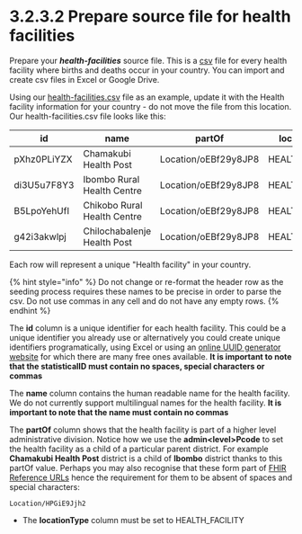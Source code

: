 # 3.2.3.2 Prepare source file for health facilities

Prepare your _**health-facilities**_ source file.  This is a [csv](https://en.wikipedia.org/wiki/Comma-separated\_values) file for every health facility where births and deaths occur in your country.  You can import and create csv files in Excel or Google Drive.

Using our [health-facilities.csv](https://github.com/opencrvs/opencrvs-countryconfig/blob/develop/src/data-seeding/locations/source/health-facilities.csv) file as an example, update it with the Health facility information for your country - do not move the file from this location.  Our health-facilities.csv file looks like this:

| id          | name                        | partOf               | locationType     |
| ----------- | --------------------------- | -------------------- | ---------------- |
| pXhz0PLiYZX | Chamakubi Health Post       | Location/oEBf29y8JP8 | HEALTH\_FACILITY |
| di3U5u7F8Y3 | Ibombo Rural Health Centre  | Location/oEBf29y8JP8 | HEALTH\_FACILITY |
| B5LpoYehUfI | Chikobo Rural Health Centre | Location/oEBf29y8JP8 | HEALTH\_FACILITY |
| g42i3akwlpj | Chilochabalenje Health Post | Location/oEBf29y8JP8 | HEALTH\_FACILITY |

Each row will represent a unique "Health facility" in your country.

{% hint style="info" %}
Do not change or re-format the header row as the seeding process requires these names to be precise in order to parse the csv.  Do not use commas in any cell and do not have any empty rows.
{% endhint %}

The **id** column is a unique identifier for each health facility.  This could be a unique identifier you already use or alternatively you could create unique identifiers programatically, using Excel or using an [online UUID generator website](https://www.345tool.com/generator/random-id-generator) for which there are many free ones available.  **It is important to note that the statisticalID must contain no spaces, special characters or commas**

The **name** column contains the human readable name for the health facility.  We do not currently support multilingual names for the health facility.    **It is important to note that the name must contain no commas**

The **partOf** column shows that the health facility is part of a higher level administrative division.  Notice how we use the **admin\<level>Pcode** to set the health facility as a child of a particular parent district.   For example **Chamakubi Health Post** district is a child of **Ibombo** district thanks to this partOf value. Perhaps you may also recognise that these form part of [FHIR Reference URLs](https://www.hl7.org/fhir/references-definitions.html#Reference.reference) hence the requirement for them to be absent of spaces and special characters:

```
Location/HPGiE9Jjh2
```

* The **locationType** column must be set to HEALTH\_FACILITY

